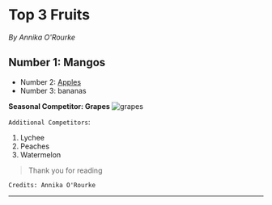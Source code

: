 # Top 3 Fruits
*By Annika O'Rourke*
## Number 1: Mangos
* Number 2: [Apples](https://www.apple.com/)
* Number 3: bananas

**Seasonal Competitor: Grapes**
![grapes](https://m.media-amazon.com/images/S/assets.wholefoodsmarket.com//content/08/cc/7ce0dba74d8c82347bf2a26dc6fa/seasons-sweetest-grapes-hero.jpg)

`Additional Competitors`:
1. Lychee
2. Peaches
3. Watermelon
> Thank you for reading
```
Credits: Annika O'Rourke
```
***
